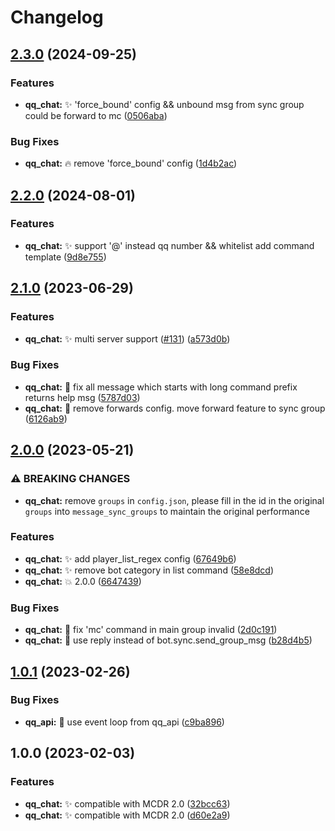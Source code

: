 # Changelog

## [2.3.0](https://github.com/AnzhiZhang/MCDReforgedPlugins/compare/qq_chat-v2.2.0...qq_chat-v2.3.0) (2024-09-25)


### Features

* **qq_chat:** :sparkles: 'force_bound' config && unbound msg from sync group could be forward to mc ([0506aba](https://github.com/AnzhiZhang/MCDReforgedPlugins/commit/0506aba3114c7ec1071e845d21f1f3c7155ddb01))


### Bug Fixes

* **qq_chat:** :fire: remove 'force_bound' config ([1d4b2ac](https://github.com/AnzhiZhang/MCDReforgedPlugins/commit/1d4b2ac8a05f57a7357559395fe8847d784d16fa))

## [2.2.0](https://github.com/AnzhiZhang/MCDReforgedPlugins/compare/qq_chat-v2.1.0...qq_chat-v2.2.0) (2024-08-01)


### Features

* **qq_chat:** :sparkles: support '@' instead qq number && whitelist add command template ([9d8e755](https://github.com/AnzhiZhang/MCDReforgedPlugins/commit/9d8e75586972403d2a37e652e7533ff3bb3d5e49))

## [2.1.0](https://github.com/AnzhiZhang/MCDReforgedPlugins/compare/qq_chat-v2.0.0...qq_chat-v2.1.0) (2023-06-29)


### Features

* **qq_chat:** :sparkles: multi server support ([#131](https://github.com/AnzhiZhang/MCDReforgedPlugins/issues/131)) ([a573d0b](https://github.com/AnzhiZhang/MCDReforgedPlugins/commit/a573d0b6e83edf55375d2fb7c553a8f830d5eeea))


### Bug Fixes

* **qq_chat:** :bug: fix all message which starts with long command prefix returns help msg ([5787d03](https://github.com/AnzhiZhang/MCDReforgedPlugins/commit/5787d038c5edd490da16016aeaf4edc0eb4e4d6f))
* **qq_chat:** :bug: remove forwards config. move forward feature to sync group ([6126ab9](https://github.com/AnzhiZhang/MCDReforgedPlugins/commit/6126ab9bd7c266576ed02e99f8262b32bf6a9754))

## [2.0.0](https://github.com/AnzhiZhang/MCDReforgedPlugins/compare/qq_chat-v1.0.1...qq_chat-v2.0.0) (2023-05-21)


### ⚠ BREAKING CHANGES

* **qq_chat:** remove  `groups` in `config.json`, please fill in the id in the original `groups` into `message_sync_groups` to maintain the original performance

### Features

* **qq_chat:** ✨ add player_list_regex config ([67649b6](https://github.com/AnzhiZhang/MCDReforgedPlugins/commit/67649b6e5038c481e65b1bfbb62e9d1e41f458d8))
* **qq_chat:** ✨ remove bot category in list command ([58e8dcd](https://github.com/AnzhiZhang/MCDReforgedPlugins/commit/58e8dcd46424fe6fd710ae1f3cbc74644078cfc5))
* **qq_chat:** 💥 2.0.0 ([6647439](https://github.com/AnzhiZhang/MCDReforgedPlugins/commit/66474399f6b0ccc086fb3c1072d72a8e2bf2862b))


### Bug Fixes

* **qq_chat:** 🐛 fix 'mc' command in main group invalid ([2d0c191](https://github.com/AnzhiZhang/MCDReforgedPlugins/commit/2d0c1910940a1f995189bdf810539fcc92fbf8fd))
* **qq_chat:** 🐛 use reply instead of bot.sync.send_group_msg ([b28d4b5](https://github.com/AnzhiZhang/MCDReforgedPlugins/commit/b28d4b57f8bd60db1b41880def7afee1706903e6))

## [1.0.1](https://github.com/AnzhiZhang/MCDReforgedPlugins/compare/qq_chat-v1.0.0...qq_chat-v1.0.1) (2023-02-26)


### Bug Fixes

* **qq_api:** 🐛 use event loop from qq_api ([c9ba896](https://github.com/AnzhiZhang/MCDReforgedPlugins/commit/c9ba8966bb2bc9105b3c0fe8b7802b5378e50509))

## 1.0.0 (2023-02-03)


### Features

* **qq_chat:** ✨ compatible with MCDR 2.0 ([32bcc63](https://github.com/AnzhiZhang/MCDReforgedPlugins/commit/32bcc63a6581742688d80b496d23de065f1d4586))
* **qq_chat:** ✨ compatible with MCDR 2.0 ([d60e2a9](https://github.com/AnzhiZhang/MCDReforgedPlugins/commit/d60e2a9faa0d8b4a0d685d99c8164bf6d4535ff9))
